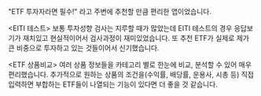 "ETF 투자자라면 필수!" 라고 주변에 추천할 만큼 편리한 앱이었습니다. 

<EITI 테스트>
보통 투자성향 검사는 지루할 때가 많았는데 EITI 테스트의 경우 응답보기가 재치있고 현실적이어서 검사과정이 재미있었습니다.
또 추천 ETF가 실제로 제가 큰 비중으로 투자하고 있는 것들이어서 신기했습니다. 

<ETF 상품비교>
여러 상품 정보들을 카테고리 별로 한눈에 비교, 분석할 수 있어 매우 편리했습니다.
추가적으로 원하는 상품의 조건을(수익률, 배당률, 운용사, 시총 등) 직접 입력하면 부합하는 ETF들이 나열되는 기능이 있다면 더 좋을 것 같습니다.

